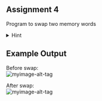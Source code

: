 ## Assignment 4
Program to swap two memory words <br/>

<details>
  <summary>Hint</summary>
  
  Opcode:- 
</details>

## Example Output
Before swap:<br/>
![myimage-alt-tag](https://github.com/amarjeet-saini/Learning-MIPS32/blob/main/Assignment-04/4a.png)

After swap:<br/>
![myimage-alt-tag](https://github.com/amarjeet-saini/Learning-MIPS32/blob/main/Assignment-04/4b.png)
